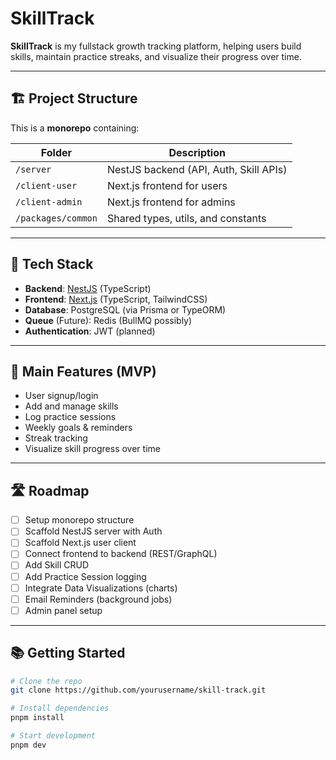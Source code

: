 # SkillTrack 

**SkillTrack** is my fullstack growth tracking platform, helping users build skills, maintain practice streaks, and visualize their progress over time.

---

## 🏗️ Project Structure

This is a **monorepo** containing:

| Folder              | Description                            |
|---------------------|----------------------------------------|
| `/server`        | NestJS backend (API, Auth, Skill APIs) |
| `/client-user`   | Next.js frontend for users             |
| `/client-admin`  | Next.js frontend for admins            |
| `/packages/common`    | Shared types, utils, and constants     |

---

## 🚀 Tech Stack

- **Backend**: [NestJS](https://nestjs.com/) (TypeScript)
- **Frontend**: [Next.js](https://nextjs.org/) (TypeScript, TailwindCSS)
- **Database**: PostgreSQL (via Prisma or TypeORM)
- **Queue** (Future): Redis (BullMQ possibly)
- **Authentication**: JWT (planned)

---

## 🎯 Main Features (MVP)

- User signup/login
- Add and manage skills
- Log practice sessions
- Weekly goals & reminders
- Streak tracking
- Visualize skill progress over time

---

## 🛣️ Roadmap

- [ ] Setup monorepo structure
- [ ] Scaffold NestJS server with Auth
- [ ] Scaffold Next.js user client
- [ ] Connect frontend to backend (REST/GraphQL)
- [ ] Add Skill CRUD
- [ ] Add Practice Session logging
- [ ] Integrate Data Visualizations (charts)
- [ ] Email Reminders (background jobs)
- [ ] Admin panel setup

---

## 📚 Getting Started

```bash
# Clone the repo
git clone https://github.com/yourusername/skill-track.git

# Install dependencies
pnpm install

# Start development
pnpm dev
